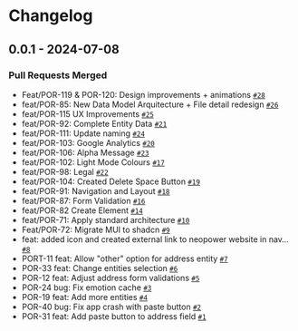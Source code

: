 # Changelog

## 0.0.1 - 2024-07-08

### Pull Requests Merged

- Feat/POR-119 & POR-120: Design improvements + animations [`#28`](https://github.com/NeoPower-Digital/portalo/pull/28)
- feat/POR-85:  New Data Model Arquitecture + File detail redesign [`#26`](https://github.com/NeoPower-Digital/portalo/pull/26)
- feat/POR-115 UX Improvements [`#25`](https://github.com/NeoPower-Digital/portalo/pull/25)
- feat/POR-92: Complete Entity Data [`#21`](https://github.com/NeoPower-Digital/portalo/pull/21)
- feat/POR-111: Update naming [`#24`](https://github.com/NeoPower-Digital/portalo/pull/24)
- feat/POR-103: Google Analytics [`#20`](https://github.com/NeoPower-Digital/portalo/pull/20)
- feat/POR-106: Alpha Message [`#23`](https://github.com/NeoPower-Digital/portalo/pull/23)
- feat/POR-102: Light Mode Colours [`#17`](https://github.com/NeoPower-Digital/portalo/pull/17)
- feat/POR-98: Legal [`#22`](https://github.com/NeoPower-Digital/portalo/pull/22)
- feat/POR-104: Created Delete Space Button [`#19`](https://github.com/NeoPower-Digital/portalo/pull/19)
- feat/POR-91: Navigation and Layout [`#18`](https://github.com/NeoPower-Digital/portalo/pull/18)
- feat/POR-87: Form Validation [`#16`](https://github.com/NeoPower-Digital/portalo/pull/16)
- feat/POR-82 Create Element [`#14`](https://github.com/NeoPower-Digital/portalo/pull/14)
- feat/POR-71: Apply standard architecture [`#10`](https://github.com/NeoPower-Digital/portalo/pull/10)
- Feat/POR-72: Migrate MUI to shadcn [`#9`](https://github.com/NeoPower-Digital/portalo/pull/9)
- feat: added icon and created external link to neopower website in nav… [`#8`](https://github.com/NeoPower-Digital/portalo/pull/8)
- PORT-11 feat: Allow "other" option for address entity [`#7`](https://github.com/NeoPower-Digital/portalo/pull/7)
- POR-33 feat: Change entities selection [`#6`](https://github.com/NeoPower-Digital/portalo/pull/6)
- POR-12 feat: Adjust address form validations [`#5`](https://github.com/NeoPower-Digital/portalo/pull/5)
- POR-24 bug: Fix emotion cache [`#3`](https://github.com/NeoPower-Digital/portalo/pull/3)
- POR-19 feat: Add more entities [`#4`](https://github.com/NeoPower-Digital/portalo/pull/4)
- POR-40 bug: Fix app crash with paste button [`#2`](https://github.com/NeoPower-Digital/portalo/pull/2)
- POR-31 feat: Add paste button to address field [`#1`](https://github.com/NeoPower-Digital/portalo/pull/1)
